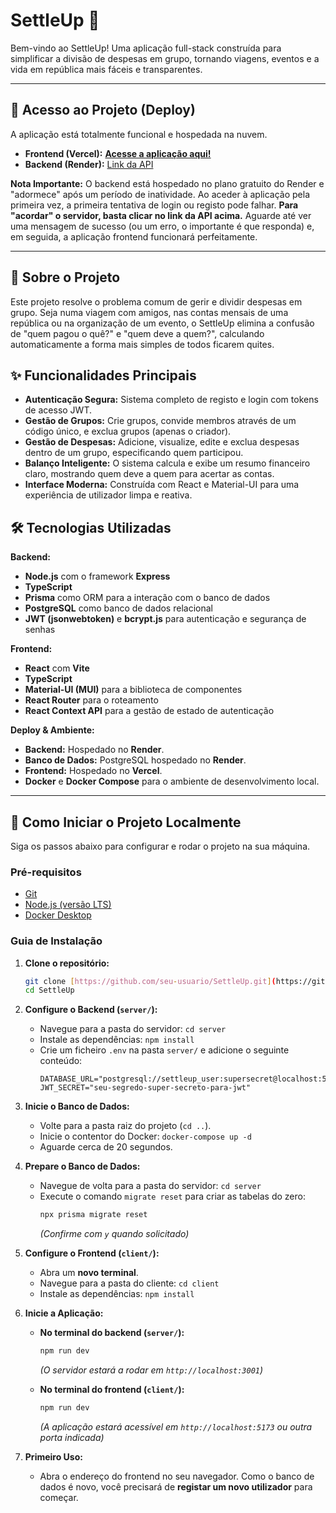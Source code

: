 # SettleUp 💸

Bem-vindo ao SettleUp! Uma aplicação full-stack construída para simplificar a divisão de despesas em grupo, tornando viagens, eventos e a vida em república mais fáceis e transparentes.


---

## 🔗 Acesso ao Projeto (Deploy)

A aplicação está totalmente funcional e hospedada na nuvem.

* **Frontend (Vercel):** <a href="https://seu-link-do-vercel.app](https://settle-up-nu.vercel.app/" target="_blank" rel="noopener noreferrer">**Acesse a aplicação aqui!**</a>
* **Backend (Render):** <a href="https://seu-link-do-render.com](https://settleup-api.onrender.com" target="_blank" rel="noopener noreferrer">Link da API</a>

**Nota Importante:** O backend está hospedado no plano gratuito do Render e "adormece" após um período de inatividade. Ao aceder à aplicação pela primeira vez, a primeira tentativa de login ou registo pode falhar. **Para "acordar" o servidor, basta clicar no link da API acima.** Aguarde até ver uma mensagem de sucesso (ou um erro, o importante é que responda) e, em seguida, a aplicação frontend funcionará perfeitamente.

---

## 🚀 Sobre o Projeto

Este projeto resolve o problema comum de gerir e dividir despesas em grupo. Seja numa viagem com amigos, nas contas mensais de uma república ou na organização de um evento, o SettleUp elimina a confusão de "quem pagou o quê?" e "quem deve a quem?", calculando automaticamente a forma mais simples de todos ficarem quites.

## ✨ Funcionalidades Principais

* **Autenticação Segura:** Sistema completo de registo e login com tokens de acesso JWT.
* **Gestão de Grupos:** Crie grupos, convide membros através de um código único, e exclua grupos (apenas o criador).
* **Gestão de Despesas:** Adicione, visualize, edite e exclua despesas dentro de um grupo, especificando quem participou.
* **Balanço Inteligente:** O sistema calcula e exibe um resumo financeiro claro, mostrando quem deve a quem para acertar as contas.
* **Interface Moderna:** Construída com React e Material-UI para uma experiência de utilizador limpa e reativa.

## 🛠️ Tecnologias Utilizadas

**Backend:**
* **Node.js** com o framework **Express**
* **TypeScript**
* **Prisma** como ORM para a interação com o banco de dados
* **PostgreSQL** como banco de dados relacional
* **JWT (jsonwebtoken)** e **bcrypt.js** para autenticação e segurança de senhas

**Frontend:**
* **React** com **Vite**
* **TypeScript**
* **Material-UI (MUI)** para a biblioteca de componentes
* **React Router** para o roteamento
* **React Context API** para a gestão de estado de autenticação

**Deploy & Ambiente:**
* **Backend:** Hospedado no **Render**.
* **Banco de Dados:** PostgreSQL hospedado no **Render**.
* **Frontend:** Hospedado no **Vercel**.
* **Docker** e **Docker Compose** para o ambiente de desenvolvimento local.

---

## 🚀 Como Iniciar o Projeto Localmente

Siga os passos abaixo para configurar e rodar o projeto na sua máquina.

### Pré-requisitos

* [Git](https://git-scm.com/)
* [Node.js (versão LTS)](https://nodejs.org/)
* [Docker Desktop](https://www.docker.com/products/docker-desktop/)

### Guia de Instalação

1.  **Clone o repositório:**
    ```bash
    git clone [https://github.com/seu-usuario/SettleUp.git](https://github.com/seu-usuario/SettleUp.git)
    cd SettleUp
    ```

2.  **Configure o Backend (`server/`):**
    * Navegue para a pasta do servidor: `cd server`
    * Instale as dependências: `npm install`
    * Crie um ficheiro `.env` na pasta `server/` e adicione o seguinte conteúdo:
        ```env
        DATABASE_URL="postgresql://settleup_user:supersecret@localhost:5433/settleup_db"
        JWT_SECRET="seu-segredo-super-secreto-para-jwt"
        ```

3.  **Inicie o Banco de Dados:**
    * Volte para a pasta raiz do projeto (`cd ..`).
    * Inicie o contentor do Docker: `docker-compose up -d`
    * Aguarde cerca de 20 segundos.

4.  **Prepare o Banco de Dados:**
    * Navegue de volta para a pasta do servidor: `cd server`
    * Execute o comando `migrate reset` para criar as tabelas do zero:
        ```bash
        npx prisma migrate reset
        ```
        *(Confirme com `y` quando solicitado)*

5.  **Configure o Frontend (`client/`):**
    * Abra um **novo terminal**.
    * Navegue para a pasta do cliente: `cd client`
    * Instale as dependências: `npm install`

6.  **Inicie a Aplicação:**
    * **No terminal do backend (`server/`):**
        ```bash
        npm run dev
        ```
        *(O servidor estará a rodar em `http://localhost:3001`)*

    * **No terminal do frontend (`client/`):**
        ```bash
        npm run dev
        ```
        *(A aplicação estará acessível em `http://localhost:5173` ou outra porta indicada)*

7.  **Primeiro Uso:**
    * Abra o endereço do frontend no seu navegador. Como o banco de dados é novo, você precisará de **registar um novo utilizador** para começar.
